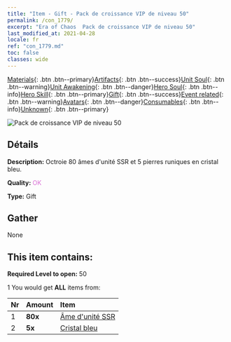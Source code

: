 ```yaml
---
title: "Item - Gift - Pack de croissance VIP de niveau 50"
permalink: /con_1779/
excerpt: "Era of Chaos  Pack de croissance VIP de niveau 50"
last_modified_at: 2021-04-28
locale: fr
ref: "con_1779.md"
toc: false
classes: wide
---
```

 [Materials](/ItemsFR/){: .btn .btn--primary}[Artifacts](/ItemsFR/Artifacts/){: .btn .btn--success}[Unit Soul](/ItemsFR/UnitSoul/){: .btn .btn--warning}[Unit Awakening](/ItemsFR/UnitAwakening/){: .btn .btn--danger}[Hero Soul](/ItemsFR/HeroSoul/){: .btn .btn--info}[Hero Skill](/ItemsFR/HeroSkill/){: .btn .btn--primary}[Gift](/ItemsFR/Gift/){: .btn .btn--success}[Event related](/ItemsFR/Events/){: .btn .btn--warning}[Avatars](/ItemsFR/Avatars/){: .btn .btn--danger}[Consumables](/ItemsFR/Consumables/){: .btn .btn--info}[Unknown](/ItemsFR/Unknown/){: .btn .btn--primary}

 ![Pack de croissance VIP de niveau 50](/images/t/i_907220.png)

## Détails
 **Description:** Octroie 80 âmes d'unité SSR et 5 pierres runiques en cristal bleu.

 **Quality:** <span style="color: #DA70D6">OK</span>

 **Type:** Gift

## Gather

  None

## This item contains:

 **Required Level to open:** 50

 1 You would get **ALL** items  from:

  | Nr | Amount |     Item    |
  |:---|:-------|:------------|
  | 1 |  **80x** | [Âme d'unité SSR](/ItemsFR/con_535/) |  | 
  | 2 |  **5x** | [Cristal bleu](/ItemsFR/con_716/) |  | 

